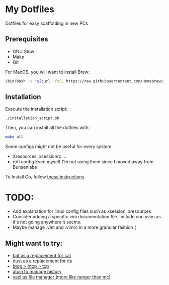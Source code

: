 # My Dotfiles

Dotfiles for easy scaffolding in new PCs

## Prerequisites
- GNU Stow
- Make
- Git

For MacOS, you will want to install Brew:
```bash
/bin/bash -c "$(curl -fsSL https://raw.githubusercontent.com/Homebrew/install/HEAD/install.sh)"
```


## Installation
Execute the installation script:
```
./installation_script.sh
```
Then, you can install all the dotfiles with:
```bash
make all
```

Some configs might not be useful for every system:
- Xresources, xsessionrc ...
- rofi config
Even myself I'm not using them since I moved away from Bunsenlabs

To Install Go, follow [these instructions](https://medium.com/@unlair/setting-up-golang-on-linux-the-right-way-c546b212dd48)

# TODO:
- Add explanation for linux config files such as xsession, xresources
- Consider adding a specific vim documentation file. Include coc.nvim as it's not going anywhere it seems.
- Maybe manage .vim and .vimrc in a more granular fashion (

## Might want to try:
- [bat as a replacement for cat](https://github.com/sharkdp/bat)
- [dust as a replacement for du](https://github.com/bootandy/dust)
- [btop > htop > top](https://github.com/aristocratos/btop)
- [atuin to manage history](https://github.com/atuinsh/atuin)
- [yazi as file manager (more like ranger than mc)](https://github.com/sxyazi/yazi)
